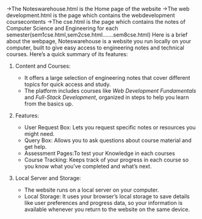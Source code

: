 ->The Noteswarehouse.html is the Home page of the website
->The web development.html is the page which contains the webdevelopment coursecontents
->The cse.html is the page which contains the notes of Computer Science and Engineering for each semester(sem1cse.html,sem2cse.html.......sem8cse.html) Here is a brief about the webpage,
Noteswarehouse is a website you run locally on your computer, built to give easy access to engineering notes and technical courses. Here’s a quick summary of its features:
1. Content and Courses:
   - It offers a large selection of engineering notes that cover different topics for quick access and study.
   - The platform includes courses like *Web Development Fundamentals* and *Full-Stack Development*, organized in steps to help you learn from the basics up.
2. Features:
   - User Request Box: Lets you request specific notes or resources you might need.
   - Query Box: Allows you to ask questions about course material and get help.
   - Assessment Pages:To test your Knowledge in each courses 
   - Course Tracking: Keeps track of your progress in each course so you know what you’ve completed and what’s next.

3. Local Server and Storage:
   - The website runs on a local server on your computer.
   - Local Storage: It uses your browser’s local storage to save details like user preferences and progress data, so your information is available whenever you return to the website on the same device.
